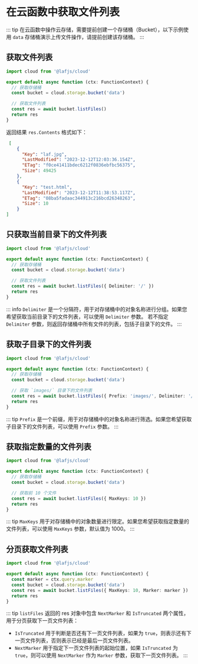 
# 在云函数中获取文件列表

::: tip
在云函数中操作云存储，需要提前创建一个存储桶（Bucket），以下示例使用 `data` 存储桶演示上传文件操作，请提前创建该存储桶。
:::

## 获取文件列表

```ts
import cloud from '@lafjs/cloud'

export default async function (ctx: FunctionContext) {
  // 获取存储桶
  const bucket = cloud.storage.bucket('data')

  // 获取文件列表
  const res = await bucket.listFiles()
  return res
}
```

返回结果 `res.Contents` 格式如下：

```json
 [
    {
      "Key": "laf.jpg",
      "LastModified": "2023-12-12T12:03:36.154Z",
      "ETag": "f0ce41411bdec6212f0836ebfbc56375",
      "Size": 49425
    },
    {
      "Key": "test.html",
      "LastModified": "2023-12-12T11:38:53.117Z",
      "ETag": "08ba5fadaac344913c216bcd26348263",
      "Size": 10
    }
]
```


## 只获取当前目录下的文件列表
  
```ts
import cloud from '@lafjs/cloud'

export default async function (ctx: FunctionContext) {
  // 获取存储桶
  const bucket = cloud.storage.bucket('data')

  // 获取文件列表
  const res = await bucket.listFiles({ Delimiter: '/' })
  return res
}
```

::: info
`Delimiter` 是一个分隔符，用于对存储桶中的对象名称进行分组。如果您希望获取当前目录下的文件列表，可以使用 `Delimiter` 参数。
若不指定 `Delimiter` 参数，则返回存储桶中所有文件的列表，包括子目录下的文件。
:::


## 获取子目录下的文件列表


```ts
import cloud from '@lafjs/cloud'

export default async function (ctx: FunctionContext) {
  // 获取存储桶
  const bucket = cloud.storage.bucket('data')

  // 获取 `images/` 目录下的文件列表
  const res = await bucket.listFiles({ Prefix: 'images/', Delimiter: '/' })
  return res
}
```

::: tip
`Prefix` 是一个前缀，用于对存储桶中的对象名称进行筛选。如果您希望获取子目录下的文件列表，可以使用 `Prefix` 参数。
:::


## 获取指定数量的文件列表

```ts
import cloud from '@lafjs/cloud'

export default async function (ctx: FunctionContext) {
  // 获取存储桶
  const bucket = cloud.storage.bucket('data')

  // 获取前 10 个文件
  const res = await bucket.listFiles({ MaxKeys: 10 })
  return res
}
```

::: tip
`MaxKeys` 用于对存储桶中的对象数量进行限定。如果您希望获取指定数量的文件列表，可以使用 `MaxKeys` 参数，默认值为 1000。
:::

## 分页获取文件列表

```ts
import cloud from '@lafjs/cloud'

export default async function (ctx: FunctionContext) {
  const marker = ctx.query.marker
  const bucket = cloud.storage.bucket('data')
  const res = await bucket.listFiles({ MaxKeys: 10, Marker: marker })
  return res
}
```

::: tip
`listFiles` 返回的 res 对象中包含 `NextMarker` 和 `IsTruncated` 两个属性，用于分页获取下一页文件列表：

- `IsTruncated` 用于判断是否还有下一页文件列表，如果为 `true`，则表示还有下一页文件列表，否则表示已经是最后一页文件列表。
- `NextMarker` 用于指定下一页文件列表的起始位置，如果 `IsTruncated` 为 `true`，则可以使用 `NextMarker` 作为 `Marker` 参数，获取下一页文件列表。
:::